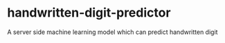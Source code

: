 # handwritten-digit-predictor
 A server side machine learning model which can predict handwritten digit
